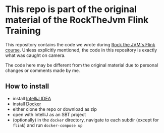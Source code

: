# This repo is part of the original material of the RockTheJvm Flink Training

This repository contains the code we wrote during  [Rock the JVM's Flink course](https://rockthejvm.com/course/flink). Unless explicitly mentioned, the code in this repository is exactly what was caught on camera.

The code here may be different from the original material due to personal changes or comments made by me.
## How to install

- install [IntelliJ IDEA](https://jetbrains.com/idea)
- install [Docker](https://www.docker.com/products/docker-desktop) 
- either clone the repo or download as zip
- open with IntelliJ as an SBT project
- (optionally) in the `docker` directory, navigate to each subdir (except for `flink`) and run `docker-compose up`